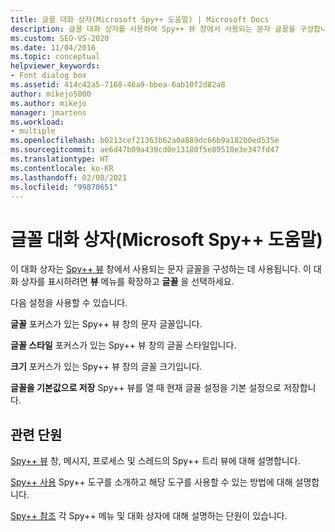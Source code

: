 ```yaml
---
title: 글꼴 대화 상자(Microsoft Spy++ 도움말) | Microsoft Docs
description: 글꼴 대화 상자를 사용하여 Spy++ 뷰 창에서 사용되는 문자 글꼴을 구성합니다. 이 문서에서는 사용량 세부 정보를 제공합니다.
ms.custom: SEO-VS-2020
ms.date: 11/04/2016
ms.topic: conceptual
helpviewer_keywords:
- Font dialog box
ms.assetid: 414c42a5-7168-46a9-bbea-6ab10f2d82a8
author: mikejo5000
ms.author: mikejo
manager: jmartens
ms.workload:
- multiple
ms.openlocfilehash: b0213cef21363b62a0a889dc66b9a182b0ed535e
ms.sourcegitcommit: ae6d47b09a439cd0e13180f5e89510e3e347fd47
ms.translationtype: HT
ms.contentlocale: ko-KR
ms.lasthandoff: 02/08/2021
ms.locfileid: "99870651"
---
```

# <a name="font-dialog-box-microsoft-spy-help"></a>글꼴 대화 상자(Microsoft Spy++ 도움말)
이 대화 상자는 [Spy++ 뷰](../debugger/spy-increment-views.md) 창에서 사용되는 문자 글꼴을 구성하는 데 사용됩니다. 이 대화 상자를 표시하려면 **뷰** 메뉴를 확장하고 **글꼴** 을 선택하세요.

 다음 설정을 사용할 수 있습니다.

 **글꼴** 포커스가 있는 Spy++ 뷰 창의 문자 글꼴입니다.

 **글꼴 스타일** 포커스가 있는 Spy++ 뷰 창의 글꼴 스타일입니다.

 **크기** 포커스가 있는 Spy++ 뷰 창의 글꼴 크기입니다.

 **글꼴을 기본값으로 저장** Spy++ 뷰를 열 때 현재 글꼴 설정을 기본 설정으로 저장합니다.

## <a name="related-sections"></a>관련 단원
 [Spy++ 뷰](../debugger/spy-increment-views.md) 창, 메시지, 프로세스 및 스레드의 Spy++ 트리 뷰에 대해 설명합니다.

 [Spy++ 사용](../debugger/using-spy-increment.md) Spy++ 도구를 소개하고 해당 도구를 사용할 수 있는 방법에 대해 설명합니다.

 [Spy++ 참조](../debugger/spy-increment-reference.md) 각 Spy++ 메뉴 및 대화 상자에 대해 설명하는 단원이 있습니다.